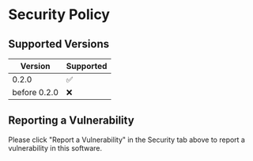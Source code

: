 # Security Policy

## Supported Versions

| Version | Supported          |
| ------- | ------------------ |
| 0.2.0   | :white_check_mark: |
| before 0.2.0   | :x:                |

## Reporting a Vulnerability

Please click "Report a Vulnerability" in the Security tab above to report a vulnerability in this software.
